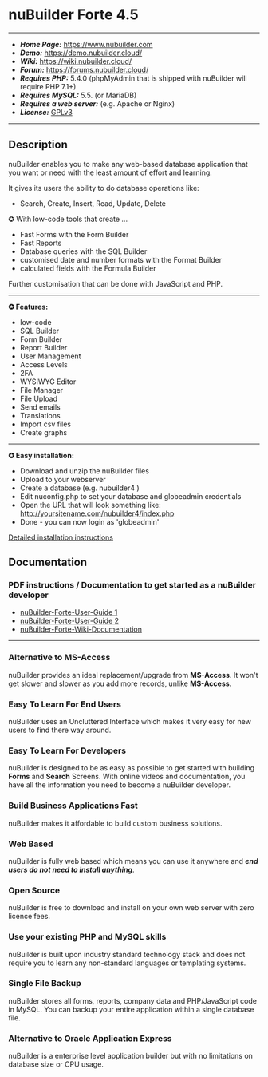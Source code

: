 # nuBuilder Forte 4.5

------------

* ***Home Page:*** https://www.nubuilder.com
* ***Demo:*** https://demo.nubuilder.cloud/
* ***Wiki:*** https://wiki.nubuilder.cloud/
* ***Forum:*** https://forums.nubuilder.cloud/
* ***Requires PHP:*** 5.4.0 (phpMyAdmin that is shipped with nuBuilder will require PHP 7.1+)
* ***Requires MySQL:*** 5.5. (or MariaDB)
* ***Requires a web server:*** (e.g. Apache or Nginx)
* ***License:*** [GPLv3](https://www.gnu.org/licenses/old-licenses/gpl-3.0.html)

------------

## Description

nuBuilder enables you to make any web-based database application that you want or need with the least amount of effort and learning.

It gives its users the ability to do database operations like:

* Search, Create, Insert, Read, Update, Delete


✪ With low-code tools that create ...

- Fast Forms with the Form Builder
- Fast Reports
- Database queries with the SQL Builder
- customised date and number formats with the Format Builder
- calculated fields with the Formula Builder

Further customisation that can be done with JavaScript and PHP.

------------

**✪ Features:**

- low-code
- SQL Builder
- Form Builder
- Report Builder
- User Management
- Access Levels
- 2FA
- WYSIWYG Editor
- File Manager
- File Upload
- Send emails
- Translations
- Import csv files
- Create graphs

------------

**✪ Easy installation:**

- Download and unzip the nuBuilder files
- Upload to your webserver
- Create a database (e.g. nubuilder4 )
- Edit nuconfig.php to set your database and globeadmin credentials
- Open the URL that will look something like: http://yoursitename.com/nubuilder4/index.php
- Done - you can now login as 'globeadmin'

[Detailed installation instructions](https://wiki.nubuilder.cloud/index.php?title=Documentation)


## Documentation

### PDF instructions / Documentation to get started as a nuBuilder developer

* [nuBuilder-Forte-User-Guide 1](https://sourceforge.net/projects/nubuilder/files/nuBuilderForte_UserGuide_OLD.pdf/download)
* [nuBuilder-Forte-User-Guide 2](https://sourceforge.net/projects/nubuilder/files/nuBuilderForte_UserGuide.pdf/download)
* [nuBuilder-Forte-Wiki-Documentation](https://wiki.nubuilder.cloud)

------------

### Alternative to MS-Access
nuBuilder provides an ideal replacement/upgrade from **MS-Access**. It won't get slower and slower as you add more records, unlike **MS-Access**.

### Easy To Learn For End Users
nuBuilder uses an Uncluttered Interface which makes it very easy for new users to find there way around.

### Easy To Learn For Developers
nuBuilder is designed to be as easy as possible to get started with building **Forms** and **Search** Screens. With online videos and documentation, you have all the information you need to become a nuBuilder developer.

### Build Business Applications Fast
nuBuilder makes it affordable to build custom business solutions.

### Web Based
nuBuilder is fully web based which means you can use it anywhere and ***end users do not need to install anything***.

### Open Source
nuBuilder is free to download and install on your own web server with zero licence fees.

### Use your existing PHP and MySQL skills
nuBuilder is built upon industry standard technology stack and does not require you to learn any non-standard languages or templating systems.

### Single File Backup
nuBuilder stores all forms, reports, company data and PHP/JavaScript code in MySQL. You can backup your entire application within a single database file.

### Alternative to Oracle Application Express
nuBuilder is a enterprise level application builder but with no limitations on database size or CPU usage.
